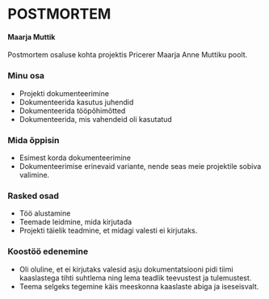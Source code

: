# POSTMORTEM 
#### Maarja Muttik

Postmortem osaluse kohta projektis Pricerer Maarja Anne Muttiku poolt. 

### Minu osa
  - Projekti dokumenteerimine
  - Dokumenteerida kasutus juhendid
  - Dokumenteerida tööpõhimõtted
  - Dokumenteerida, mis vahendeid oli kasutatud

### Mida õppisin
  - Esimest korda dokumenteerimine
  - Dokumenteerimise erinevaid variante, nende seas meie projektile sobiva valimine. 

### Rasked osad
  - Töö alustamine
  - Teemade leidmine, mida kirjutada
  - Projekti täielik teadmine, et midagi valesti ei kirjutaks.

### Koostöö edenemine
  - Oli oluline, et ei kirjutaks valesid asju dokumentatsiooni pidi tiimi kaaslastega tihti suhtlema ning lema teadlik teevustest ja tulemustest.
  - Teema selgeks tegemine käis meeskonna kaaslaste abiga ja iseseisvalt.
